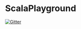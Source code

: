 # ScalaPlayground

[![Gitter](https://badges.gitter.im/agaro1121/ScalaPlayground.svg)](https://gitter.im/agaro1121/ScalaPlayground?utm_source=badge&utm_medium=badge&utm_campaign=pr-badge&utm_content=badge)